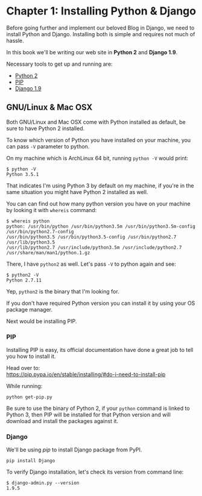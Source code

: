 # Chapter 1: Installing Python & Django 

Before going further and implement our beloved Blog in Django, we need to install Python and Django. Installing both is simple and requires not much of hassle.

In this book we'll be writing our web site in **Python 2** and **Django 1.9**.

Necessary tools to get up and running are:

* [Python 2](https://www.python.org/download/releases/2.7.2/)
* [PIP](https://pip.pypa.io/en/stable/)
* [Django 1.9](https://www.djangoproject.com/)

## GNU/Linux & Mac OSX

Both GNU/Linux and Mac OSX come with Python installed as default, be sure to have Python 2 installed.

To know which version of Python you have installed on your machine, you can pass `-V` parameter to python.

On my machine which is ArchLinux 64 bit, running `python -V` would print:

```
$ python -V
Python 3.5.1
```
That indicates I'm using Python 3 by default on my machine, if you're in the same situation you might have Python 2 installed as well.

You can can find out how many python version you have on your machine by looking it with `whereis` command:

```
$ whereis python
python: /usr/bin/python /usr/bin/python3.5m /usr/bin/python3.5m-config /usr/bin/python2.7-config
/usr/bin/python3.5 /usr/bin/python3.5-config /usr/bin/python2.7 /usr/lib/python3.5
/usr/lib/python2.7 /usr/include/python3.5m /usr/include/python2.7 /usr/share/man/man1/python.1.gz
```

There, I have `python2` as well.
Let's pass `-V` to python again and see:
```
$ python2 -V
Python 2.7.11
```

Yep, `python2` is the binary that I'm looking for.

If you don't have required Python version you can install it by using your OS package manager.

Next would be installing PIP.

### PIP

Installing PIP is easy, its official documentation have done a great job to tell you how to install it.

Head over to:  
https://pip.pypa.io/en/stable/installing/#do-i-need-to-install-pip

While running:
```
python get-pip.py
```

Be sure to use the binary of Python 2, if your `python` command is linked to Python 3, then PIP will be installed for that Python version and will download and install the packages against it.

### Django

We'll be using *pip* to install Django package from PyPI.

```
pip install Django
```
To verify Django installation, let's check its version from command line:
```
$ django-admin.py --version
1.9.5
```

